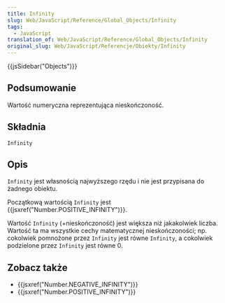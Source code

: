 ```yaml
---
title: Infinity
slug: Web/JavaScript/Reference/Global_Objects/Infinity
tags:
  - JavaScript
translation_of: Web/JavaScript/Reference/Global_Objects/Infinity
original_slug: Web/JavaScript/Referencje/Obiekty/Infinity
---
```

{{jsSidebar("Objects")}}

## Podsumowanie

Wartość numeryczna reprezentująca nieskończoność.

## Składnia

    Infinity

## Opis

`Infinity` jest własnością najwyższego rzędu i nie jest przypisana do żadnego obiektu.

Początkową wartością `Infinity` jest {{jsxref("Number.POSITIVE_INFINITY")}}.

Wartość `Infinity` (+nieskończoność) jest większa niż jakakolwiek liczba. Wartość ta ma wszystkie cechy matematycznej nieskończoności; np. cokolwiek pomnożone przez `Infinity` jest równe `Infinity`, a cokolwiek podzielone przez `Infinity` jest równe 0.

## Zobacz także

- {{jsxref("Number.NEGATIVE_INFINITY")}}
- {{jsxref("Number.POSITIVE_INFINITY")}}
